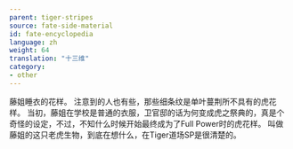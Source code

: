 ```yaml
---
parent: tiger-stripes
source: fate-side-material
id: fate-encyclopedia
language: zh
weight: 64
translation: "十三维"
category:
- other
---
```


藤姐睡衣的花样。
注意到的人也有些，那些细条纹是单叶蔓荆所不具有的虎花样。
当初，藤姐在学校是普通的衣服，卫官邸的话为何变成虎之祭典的，真是个奇怪的设定，不过，不知什么时候开始最终成为了Full Power时的虎花样。
叫做藤姐的这只老虎生物，到底在想什么，在Tiger道场SP是很清楚的。
